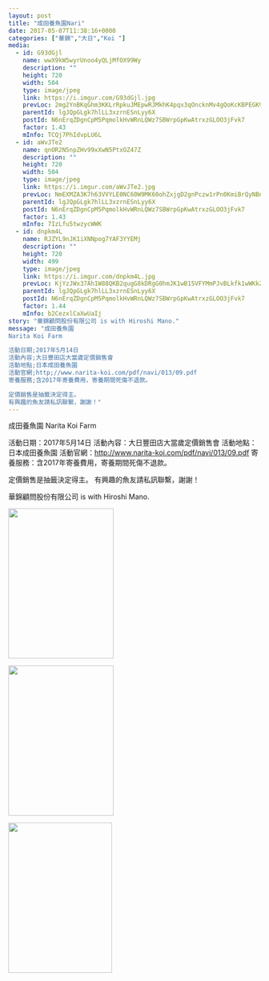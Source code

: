 ```yaml
---
layout: post
title: "成田養魚園Nari" 
date: 2017-05-07T11:38:16+0000 
categories: ["華錦","大日","Koi "] 
media:
  - id: G93dGjl
    name: wwX9kW5wyrUnoo4yQLjMfOX99Wy
    description: ""   
    height: 720
    width: 504
    type: image/jpeg
    link: https://i.imgur.com/G93dGjl.jpg
    prevLoc: 2mg2YnBKqGhm3KKLrRpkuJMEpwRJMkhK4pqx3qOncknMv4gQoKcKBPEGK9KQcpnJjZ8W6XhvM1NWnBP9FkKVzJxx6RF9L9Q4Rw4zf2DqrW9Ol6cjPLWXR9mVcpL0oZl1xPf5oYE4DM7xhW3WXp4wKWt7003QmW2JT54wp5nBLjUKkkpBPy9Vi3jZ5nnkgYSWmVy0x20nhPVlQQ7q4ycn3EjWEjmqtx3yJVg2xPij91P2vKyyh9Ok6qJO1mtzmGKr9LWWhnN
    parentId: lgJQpGLgk7hlLL3xzrnESnLyy6X
    postId: N6nErqZDgnCpM5PqmolkHvWRnLQWz7SBWrpGpKwAtrxzGLOO3jFvk7
    factor: 1.43
    mInfo: TCQj7PhIdvpLU6L
  - id: aWvJTe2
    name: qnOR2N5npZHv99xXwN5PtxOZ47Z
    description: ""   
    height: 720
    width: 504
    type: image/jpeg
    link: https://i.imgur.com/aWvJTe2.jpg
    prevLoc: NmEXMZA3K7h63VVYLE0NC60W9MK60ohZxjgD2gnPczw1rPn0KmiBrQyNBnB4CoRNpqgx5wC3ARx6K9qMflAOE6xRZKtZPKrzoKMOTkzg51R7ZEuJ10XmonxysGYOxwM77rTxE44r0AZZSvq3VkzLJvcDr76KjlApIQZwXQVDvOioKK0NxRWOtOzM9KKYnAHlBm4z9G53uq4lRD9o8jsGDpRY4YLkFX7yylMnXYTz40BEQJlBUkjDXVogWKcZ63Q1m1YPUwk
    parentId: lgJQpGLgk7hlLL3xzrnESnLyy6X
    postId: N6nErqZDgnCpM5PqmolkHvWRnLQWz7SBWrpGpKwAtrxzGLOO3jFvk7
    factor: 1.43
    mInfo: 7IzLfu5twzycWWK
  - id: dnpkm4L
    name: RJZYL9nJK1iXNNpog7YAF3YYEMj
    description: ""   
    height: 720
    width: 499
    type: image/jpeg
    link: https://i.imgur.com/dnpkm4L.jpg
    prevLoc: KjYzJWx37Ah1W88QKB2qugG8kDRgG0hmJK1wB15VFYMmPJvBLkfk1wWKkZkOIBG14wRQ09IvVJKgMyXRFJlVvgPPyGCKYw2BEQ4nHE8wMmyg9gfgVM110KoriymlyOAL81C48P7DN8BztYJ6AR89Wxf7O97kW1EqcRO0rRL1K3FOyy7Nkz4XtXl5K33YRwfjYmMJq8OocOJoWj53v6CBxZPRoK2qSxJ1DnprygUP24r6MW40FkryD2gqm9sA7MpGjq8gF7R
    parentId: lgJQpGLgk7hlLL3xzrnESnLyy6X
    postId: N6nErqZDgnCpM5PqmolkHvWRnLQWz7SBWrpGpKwAtrxzGLOO3jFvk7
    factor: 1.44
    mInfo: b2CezxlCaXwUaIj
story: "華錦顧問股份有限公司 is with Hiroshi Mano."
message: "成田養魚園
Narita Koi Farm

活動日期;2017年5月14日
活動內容;大日豐田店大當歲定價銷售會
活動地點;日本成田養魚園
活動官網;http;//www.narita-koi.com/pdf/navi/013/09.pdf
寄養服務;含2017年寄養費用，寄養期間死傷不退款。

定價銷售是抽籤決定得主。
有興趣的魚友請私訊聯繫，謝謝！"
---
```


成田養魚園
Narita Koi Farm

活動日期：2017年5月14日
活動內容：大日豐田店大當歲定價銷售會
活動地點：日本成田養魚園
活動官網：http://www.narita-koi.com/pdf/navi/013/09.pdf
寄養服務：含2017年寄養費用，寄養期間死傷不退款。

定價銷售是抽籤決定得主。
有興趣的魚友請私訊聯繫，謝謝！
 
 
[//]: #story:
華錦顧問股份有限公司 is with Hiroshi Mano.


<a href="https://i.imgur.com/G93dGjl.jpg"><img src="https://i.imgur.com/G93dGjl.jpg" height="300" width="210" /></a> 

 
<a href="https://i.imgur.com/aWvJTe2.jpg"><img src="https://i.imgur.com/aWvJTe2.jpg" height="300" width="210" /></a> 

 
<a href="https://i.imgur.com/dnpkm4L.jpg"><img src="https://i.imgur.com/dnpkm4L.jpg" height="300" width="207" /></a> 
 

